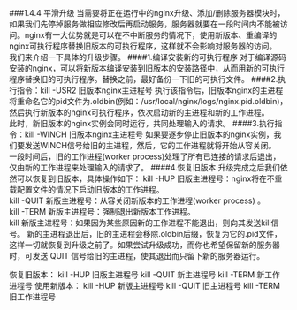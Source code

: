 ###1.4.4 平滑升级
当需要将正在运行中的nginx升级、添加/删除服务器模块时，如果我们先停掉服务做相应修改后再启动服务，服务器就要在一段时间内不能被访问。nginx有一大优势就是可以在不中断服务的情况下，使用新版本、重编译的nginx可执行程序替换旧版本的可执行程序，这样就不会影响对服务器的访问。  
我们来介绍一下具体的升级步骤。
####1.编译安装新的可执行程序
对于编译源码安装的nginx，可以将新版本编译安装到旧版本的安装路径中，从而用新的可执行程序替换旧的可执行程序。替换之前，最好备份一下旧的可执行文件。
####2.执行指令：kill -USR2 旧版本nginx主进程号
执行该指令后，旧版本nginx的主进程将重命名它的pid文件为.oldbin(例如：/usr/local/nginx/logs/nginx.pid.oldbin)，然后执行新版本的nginx可执行程序，依次启动新的主进程和新的工作进程。  
此时，新旧版本的nginx实例会同时运行，共同处理输入的请求。
####3.执行指令：kill -WINCH 旧版本nginx主进程号
如果要逐步停止旧版本的nginx实例，我们要发送WINCH信号给旧的主进程，然后，它的工作进程就将开始从容关闭。  
一段时间后，旧的工作进程(worker process)处理了所有已连接的请求后退出，仅由新的工作进程来处理输入的请求了。
####4.恢复旧版本
升级完成之后我们依然可以恢复到旧版本，具体操作如下：
kill -HUP 旧版主进程号：nginx将在不重载配置文件的情况下启动旧版本的工作进程。  
kill -QUIT 新版主进程号：从容关闭新版本的工作进程(worker process) 。  
kill -TERM 新版主进程号：强制退出新版本工作进程。  
kill 新版主进程号：如果因为某些原因新的工作进程不能退出，则向其发送kill信号。
新的主进程退出后，旧的主进程会移除.oldbin后缀，恢复为它的.pid文件，这样一切就恢复到升级之前了。如果尝试升级成功，而你也希望保留新的服务器时，可发送 QUIT 信号给旧的主进程，使其退出而只留下新的服务器运行。

恢复旧版本：
kill -HUP 旧版主进程号
kill -QUIT 新主进程号
kill -TERM 新工作进程号
使用新版本：
kill -HUP 新版主进程号
kill -QUIT 旧主进程号
kill -TERM 旧工作进程号
